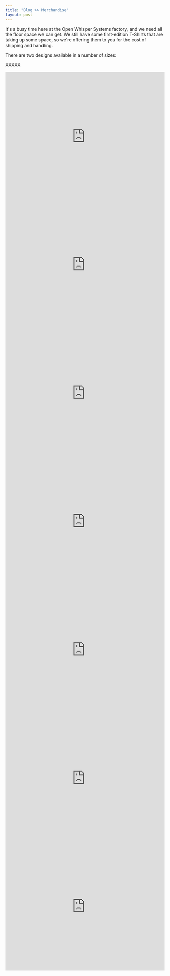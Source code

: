 ```yaml
---
title: "Blog >> Merchandise"
layout: post
---
```


It's a busy time here at the Open Whisper Systems factory, and we need all the floor space we can get.  We still have some 
first-edition T-Shirts that are taking up some space, so we're offering them to you for the cost of shipping and handling.

There are two designs available in a number of sizes:

XXXXX

<iframe class='shoplocket-embed' src='https://www.shoplocket.com/products/PYgwm/embed?style=modal' width='517' height='406' frameborder='0' style='max-width:100%;' scrolling='no'> </iframe>

<iframe class='shoplocket-embed' src='https://www.shoplocket.com/products/7DKe6/embed?style=modal' width='517' height='406' frameborder='0' style='max-width:100%;' scrolling='no'> </iframe>

<iframe class='shoplocket-embed' src='https://www.shoplocket.com/products/DDH66/embed?style=modal' width='517' height='406' frameborder='0' style='max-width:100%;' scrolling='no'> </iframe>

<iframe class='shoplocket-embed' src='https://www.shoplocket.com/products/Nr0YW/embed?style=modal' width='517' height='406' frameborder='0' style='max-width:100%;' scrolling='no'> </iframe>

<iframe class='shoplocket-embed' src='https://www.shoplocket.com/products/S0Pgp/embed?style=modal' width='517' height='406' frameborder='0' style='max-width:100%;' scrolling='no'> </iframe>

<iframe class='shoplocket-embed' src='https://www.shoplocket.com/products/3aaWP/embed?style=modal' width='517' height='406' frameborder='0' style='max-width:100%;' scrolling='no'> </iframe>

<iframe class='shoplocket-embed' src='https://www.shoplocket.com/products/fQahQ/embed?style=modal' width='517' height='406' frameborder='0' style='max-width:100%;' scrolling='no'> </iframe>